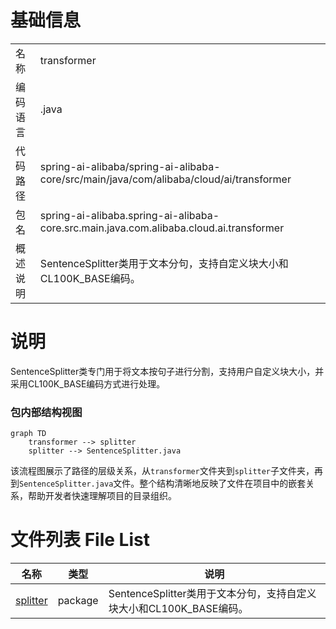 # 基础信息

|      |      |
|------|------|
| 名称 | transformer |
| 编码语言 | .java |
| 代码路径 | spring-ai-alibaba/spring-ai-alibaba-core/src/main/java/com/alibaba/cloud/ai/transformer |
| 包名 | spring-ai-alibaba.spring-ai-alibaba-core.src.main.java.com.alibaba.cloud.ai.transformer |
| 概述说明 | SentenceSplitter类用于文本分句，支持自定义块大小和CL100K_BASE编码。 |

# 说明

SentenceSplitter类专门用于将文本按句子进行分割，支持用户自定义块大小，并采用CL100K_BASE编码方式进行处理。


### 包内部结构视图

```mermaid
graph TD
    transformer --> splitter
    splitter --> SentenceSplitter.java
```

该流程图展示了路径的层级关系，从`transformer`文件夹到`splitter`子文件夹，再到`SentenceSplitter.java`文件。整个结构清晰地反映了文件在项目中的嵌套关系，帮助开发者快速理解项目的目录组织。

# 文件列表 File List

| 名称   | 类型  | 说明 |
|-------|------|-------------|
| [splitter](splitter/_module.md) | package | SentenceSplitter类用于文本分句，支持自定义块大小和CL100K_BASE编码。 |


